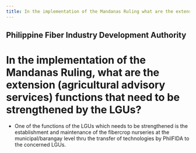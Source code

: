 ```yaml
---
title: In the implementation of the Mandanas Ruling what are the extension agricultural advisory services functions that need to be strengthened by the LGUs
---
```


## Philippine Fiber Industry Development Authority

# In the implementation of the Mandanas Ruling, what are the extension (agricultural advisory services) functions that need to be strengthened by the LGUs?


 - One of the functions of the LGUs which needs to be strengthened is the establishment and maintenance of the fibercrop nurseries at the municipal/barangay level thru the transfer of technologies by PhilFIDA to the concerned LGUs.
